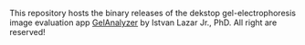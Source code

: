 This repository hosts the binary releases of the dekstop gel-electrophoresis image evaluation app [GelAnalyzer](http://www.gelanalyzer.com) by Istvan Lazar Jr., PhD. All right are reserved!
